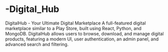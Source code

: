 # -Digital_Hub
DigitalHub - Your Ultimate Digital Marketplace A full-featured digital marketplace similar to a Play Store, built using React, Python, and MongoDB. DigitalHub allows users to browse, download, and manage digital products, featuring a modern UI, user authentication, an admin panel, and advanced search and filtering.
